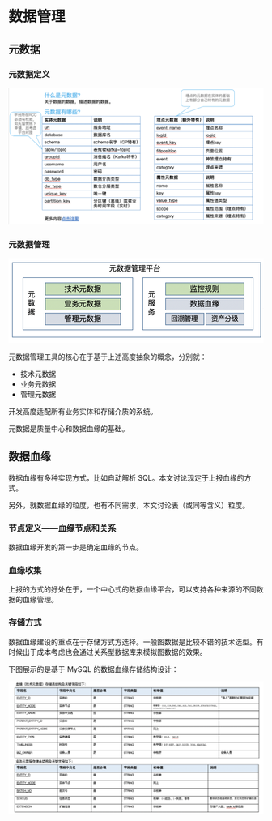 # 数据管理

## 元数据

### 元数据定义

![](dw-star-metadata-overview.png)

### 元数据管理

![](dw-star-metadata-platform.png)

元数据管理工具的核心在于基于上述高度抽象的概念，分别就：

- 技术元数据
- 业务元数据
- 管理元数据

开发高度适配所有业务实体和存储介质的系统。

元数据是质量中心和数据血缘的基础。

## 数据血缘

数据血缘有多种实现方式，比如自动解析 SQL。本文讨论现定于上报血缘的方式。

另外，就数据血缘的粒度，也有不同需求，本文讨论表（或同等含义）粒度。

### 节点定义——血缘节点和关系

数据血缘开发的第一步是确定血缘的节点。

### 血缘收集

上报的方式的好处在于，一个中心式的数据血缘平台，可以支持各种来源的不同数据的血缘管理。

### 存储方式

数据血缘建设的重点在于存储方式方选择。一般图数据是比较不错的技术选型。有时候出于成本考虑也会通过关系型数据库来模拟图数据的效果。

下图展示的是基于 MySQL 的数据血缘存储结构设计：

![](dw-star-lineage-tables.png)
